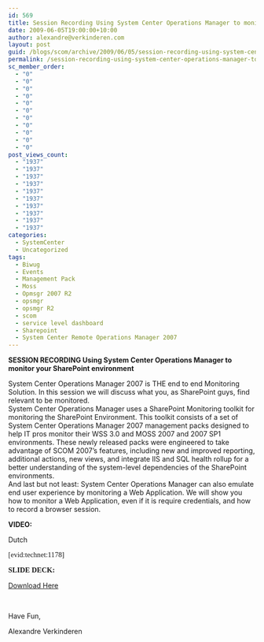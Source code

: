 ```yaml
---
id: 569
title: Session Recording Using System Center Operations Manager to monitor your SharePoint environment.
date: 2009-06-05T19:00:00+10:00
author: alexandre@verkinderen.com
layout: post
guid: /blogs/scom/archive/2009/06/05/session-recording-using-system-center-operations-manager-to-monitor-your-sharepoint-environment.aspx
permalink: /session-recording-using-system-center-operations-manager-to-monitor-your-sharepoint-environment/
sc_member_order:
  - "0"
  - "0"
  - "0"
  - "0"
  - "0"
  - "0"
  - "0"
  - "0"
  - "0"
  - "0"
  - "0"
post_views_count:
  - "1937"
  - "1937"
  - "1937"
  - "1937"
  - "1937"
  - "1937"
  - "1937"
  - "1937"
  - "1937"
  - "1937"
categories:
  - SystemCenter
  - Uncategorized
tags:
  - Biwug
  - Events
  - Management Pack
  - Moss
  - Opmsgr 2007 R2
  - opsmgr
  - opsmgr R2
  - scom
  - service level dashboard
  - Sharepoint
  - System Center Remote Operations Manager 2007
---
```

<span><strong>SESSION RECORDING Using System Center Operations Manager to monitor your SharePoint environment</strong> </span>

<span>System Center Operations Manager 2007 is THE end to </span>end Monitoring Solution. In this session we will discuss what you, as SharePoint guys, find relevant to be monitored.  
System Center Operations Manager uses a SharePoint Monitoring toolkit for monitoring the SharePoint Environment. This toolkit consists of a set of System Center Operations Manager 2007 management packs designed to help IT pros monitor their WSS 3.0 and MOSS 2007 and 2007 SP1 environments. These newly released packs were engineered to take advantage of SCOM 2007&rsquo;s features, including new and improved reporting, additional actions, new views, and integrate IIS and SQL health rollup for a better understanding of the system-level dependencies of the SharePoint environments.  
And last but not least: System Center Operations Manager can also emulate end user experience by monitoring a Web Application. We will show you how to monitor a Web Application, even if it is require credentials, and how to record a browser session.

**VIDEO:**

Dutch

<span style="font-family: 'Calibri','sans-serif';font-size: 11pt">[evid:technet:1178] </span>

<span style="font-family: 'Calibri','sans-serif';font-size: 11pt"></span>

<span style="font-family: 'Calibri','sans-serif';font-size: 11pt"><strong>SLIDE DECK:</strong></span>

<a target="_self" href="/media/p/1076.aspx">Download Here</a>

&nbsp;

Have Fun,

Alexandre Verkinderen